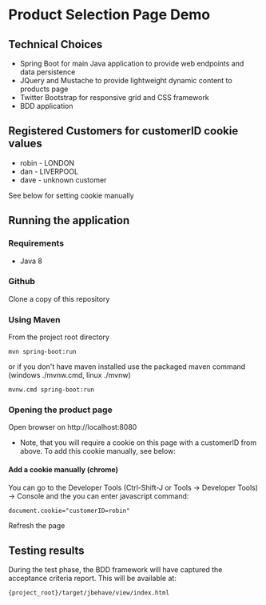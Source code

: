 # Product Selection Page Demo

## Technical Choices

* Spring Boot for main Java application to provide web endpoints and data persistence
* JQuery and Mustache to provide lightweight dynamic content to products page
* Twitter Bootstrap for responsive grid and CSS framework
* BDD application

## Registered Customers for customerID cookie values

* robin - LONDON
* dan - LIVERPOOL
* dave - unknown customer

See below for setting cookie manually

## Running the application

### Requirements

* Java 8

### Github

Clone a copy of this repository

### Using Maven

From the project root directory

	mvn spring-boot:run

or if you don't have maven installed use the packaged maven command (windows ./mvnw.cmd, linux ./mvnw)

	mvnw.cmd spring-boot:run

### Opening the product page

Open browser on http://localhost:8080

* Note, that you will require a cookie on this page with a customerID from above. To add this cookie manually, see below:

#### Add a cookie manually (chrome)

You can go to the Developer Tools (Ctrl-Shift-J or Tools -> Developer Tools) -> Console and the you can enter javascript command:

	document.cookie="customerID=robin"
	
Refresh the page

## Testing results

During the test phase, the BDD framework will have captured the acceptance criteria report. This will be available at:

	{project_root}/target/jbehave/view/index.html